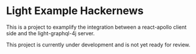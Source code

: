 # Light Example Hackernews

This is a project to examplify the integration between a react-apollo client side and
the light-graphql-4j server.

This project is currently under development and is not yet ready for review.
